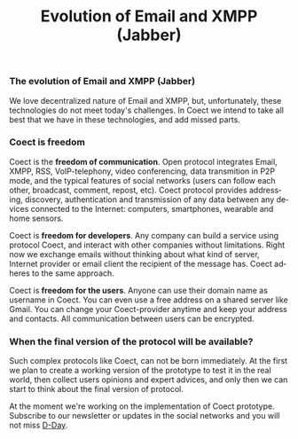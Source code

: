 ﻿---
layout: 'default'
slug: 'protocol'
lang: 'en'
url: '/protocol/'
title: 'Evolution of Email and XMPP (Jabber)'
head: 'Protocol'
description: >
  We love decentralized nature of Email and XMPP, but, unfortunately, these
  technologies do not meet today's challenges. In Coect we intend to take all best
  that we have in these technologies, and add missed parts.
---

### The evolution of Email and XMPP (Jabber)

We love decentralized nature of Email and XMPP, but, unfortunately, these
technologies do not meet today's challenges. In Coect we intend to take all best
that we have in these technologies, and add missed parts.


### Coect is freedom

Coect is the **freedom of communication**. Open protocol integrates Email, XMPP,
RSS, VoIP-telephony, video conferencing, data transmition in P2P mode, and the
typical features of social networks (users can follow each other, broadcast,
comment, repost, etc). Coect protocol provides addressing, discovery,
authentication and transmission of any data between any devices connected to the
Internet: computers, smartphones, wearable and home sensors.

Coect is **freedom for developers**. Any company can build a service using
protocol Coect, and interact with other companies without limitations. Right now
we exchange emails without thinking about what kind of server, Internet provider or
email client the recipient of the message has. Coect adheres to the same
approach.

Coect is **freedom for the users**. Anyone can use their domain name as username
in Coect. You can even use a free address on a shared server like Gmail. You can
change your Coect-provider anytime and keep your address and contacts. All
communication between users can be encrypted.


### When the final version of the protocol will be available?

Such complex protocols like Coect, can not be born immediately. At the first we
plan to create a working version of the prototype to test it in the real world,
then collect users opinions and expert advices, and only then we can start to
think about the final version of protocol.

At the moment we're working on the implementation of Coect prototype. Subscribe
to our newsletter or updates in the social networks and you will not
miss [D-Day](http://en.wikipedia.org/wiki/D-Day_%28military_term%29).
